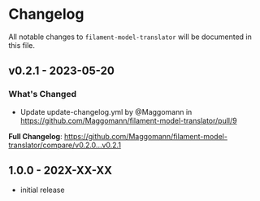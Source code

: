 # Changelog

All notable changes to `filament-model-translator` will be documented in this file.

## v0.2.1 - 2023-05-20

### What's Changed

- Update update-changelog.yml by @Maggomann in https://github.com/Maggomann/filament-model-translator/pull/9

**Full Changelog**: https://github.com/Maggomann/filament-model-translator/compare/v0.2.0...v0.2.1

## 1.0.0 - 202X-XX-XX

- initial release
